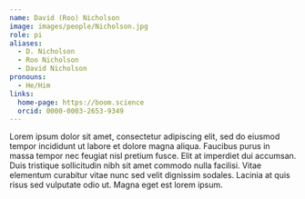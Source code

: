 ```yaml
---
name: David (Roo) Nicholson
image: images/people/Nicholson.jpg
role: pi
aliases:
  - D. Nicholson
  - Roo Nicholson
  - David Nicholson
pronouns:
  - He/Him
links:
  home-page: https://boom.science
  orcid: 0000-0003-2653-9349
---
```


Lorem ipsum dolor sit amet, consectetur adipiscing elit, sed do eiusmod tempor incididunt ut labore et dolore magna aliqua.
Faucibus purus in massa tempor nec feugiat nisl pretium fusce.
Elit at imperdiet dui accumsan.
Duis tristique sollicitudin nibh sit amet commodo nulla facilisi.
Vitae elementum curabitur vitae nunc sed velit dignissim sodales.
Lacinia at quis risus sed vulputate odio ut.
Magna eget est lorem ipsum.

